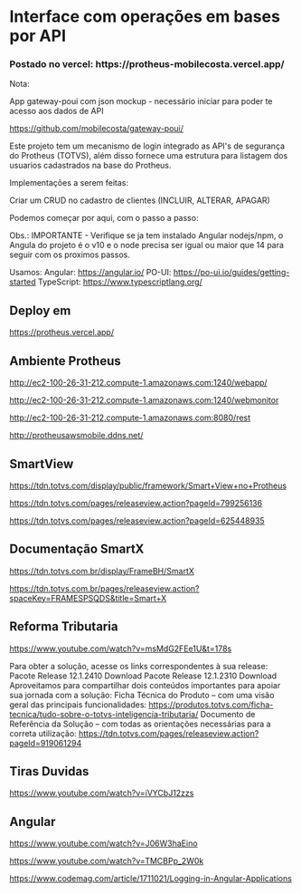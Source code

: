 <h1> Interface com operações em bases por API</h1> 

<h3>Postado no vercel: https://protheus-mobilecosta.vercel.app/ </h3>

Nota: 

App gateway-poui com json mockup - necessário iniciar para poder te acesso aos dados de API

https://github.com/mobilecosta/gateway-poui/


Este projeto tem um mecanismo de login integrado as API's de segurança do Protheus (TOTVS), além disso fornece uma estrutura para listagem dos usuarios cadastrados na base do Protheus.

Implementações a serem feitas:

Criar um CRUD no cadastro de clientes
(INCLUIR, ALTERAR, APAGAR)

Podemos começar por aqui, com o passo a passo:

Obs.: IMPORTANTE - Verifique se ja tem instalado Angular nodejs/npm, o Angula do projeto é o v10 e o node precisa ser igual ou maior que 14 para seguir com os proximos passos.

Usamos: 
Angular: https://angular.io/
PO-UI: https://po-ui.io/guides/getting-started
TypeScript: https://www.typescriptlang.org/

## Deploy em
https://protheus.vercel.app/

## Ambiente Protheus
http://ec2-100-26-31-212.compute-1.amazonaws.com:1240/webapp/

http://ec2-100-26-31-212.compute-1.amazonaws.com:1240/webmonitor

http://ec2-100-26-31-212.compute-1.amazonaws.com:8080/rest

http://protheusawsmobile.ddns.net/

## SmartView
https://tdn.totvs.com/display/public/framework/Smart+View+no+Protheus

https://tdn.totvs.com/pages/releaseview.action?pageId=799256136

https://tdn.totvs.com/pages/releaseview.action?pageId=625448935

## Documentação SmartX

https://tdn.totvs.com.br/display/FrameBH/SmartX

https://tdn.totvs.com.br/pages/releaseview.action?spaceKey=FRAMESPSQDS&title=Smart+X

## Reforma Tributaria

https://www.youtube.com/watch?v=msMdG2FEe1U&t=178s

Para obter a solução, acesse os links correspondentes à sua release:
Pacote Release 12.1.2410
Download
Pacote Release 12.1.2310
Download
Aproveitamos para compartilhar dois conteúdos importantes para apoiar sua jornada com a solução:
Ficha Técnica do Produto – com uma visão geral das principais funcionalidades:
https://produtos.totvs.com/ficha-tecnica/tudo-sobre-o-totvs-inteligencia-tributaria/
Documento de Referência da Solução – com todas as orientações necessárias para a correta utilização:
https://tdn.totvs.com/pages/releaseview.action?pageId=919061294


## Tiras Duvidas
https://www.youtube.com/watch?v=iVYCbJ12zzs


## Angular
https://www.youtube.com/watch?v=J06W3haEino

https://www.youtube.com/watch?v=TMCBPp_2W0k

https://www.codemag.com/article/1711021/Logging-in-Angular-Applications
